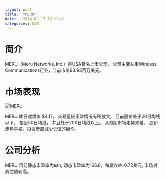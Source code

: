 ```yaml
---
layout: post
title:  "MERU"
date:   2014-02-17 12:21:41
categories: 观点
---
```


# 简介
MERU（Meru Networks, Inc.）是USA著名上市公司，
公司主要从事Wireless Communications行业，当前市值93.93百万美元。

# 市场表现

![MERU](http://finviz.com/chart.ashx?t=MERU&ty=c&ta=1&p=d&s=l)

MERU 昨日收盘价 $4.17，
交易量较正常情况有所放大。
目前股价处于20日均线以下，
接近50日均线，
并且处于200日均线以上。
从短期市场走势来看，
股价走势平稳，投资者应减少无谓的操作。

# 公司分析
MERU 目前静态市盈率为nan, 动态市盈率为166.8，每股收益-0.72美元,
市场对其估值较高。
